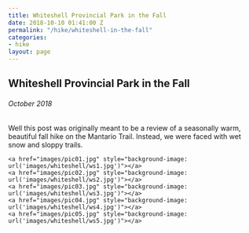 ```yaml
---
title: Whiteshell Provincial Park in the Fall
date: 2018-10-10 01:41:00 Z
permalink: "/hike/whiteshell-in-the-fall"
categories:
- hike
layout: page
---
```


## Whiteshell Provincial Park in the Fall
###### *October 2018*

Well this post was originally meant to be a review of a seasonally warm, beautiful fall hike on the Mantario Trail. Instead, we were faced with wet snow and sloppy trails.

<section class="popup-gallery">

	<a href="images/pic01.jpg" style="background-image: url('images/whiteshell/ws1.jpg')"></a>
	<a href="images/pic02.jpg" style="background-image: url('images/whiteshell/ws2.jpg')"></a>
	<a href="images/pic03.jpg" style="background-image: url('images/whiteshell/ws3.jpg')"></a>
	<a href="images/pic04.jpg" style="background-image: url('images/whiteshell/ws4.jpg')"></a>
	<a href="images/pic05.jpg" style="background-image: url('images/whiteshell/ws5.jpg')"></a>
  <a href="images/pic03.jpg" style="background-image: url('images/whiteshell/ws6.jpg')" class="double-height"></a>
  <a href="images/pic04.jpg" style="background-image: url('images/whiteshell/ws7.jpg')"></a>
  <a href="images/pic05.jpg" style="background-image: url('images/whiteshell/ws8.jpg')"></a>
  <a href="images/pic05.jpg" style="background-image: url('images/whiteshell/ws9.jpg')"></a>
  <a href="images/pic03.jpg" style="background-image: url('images/whiteshell/ws10.jpg')"></a>
  <a href="images/pic04.jpg" style="background-image: url('images/whiteshell/ws11.jpg')" class="double-height"></a>
  <a href="images/pic05.jpg" style="background-image: url('images/whiteshell/ws12.jpg')"></a>

</section>

